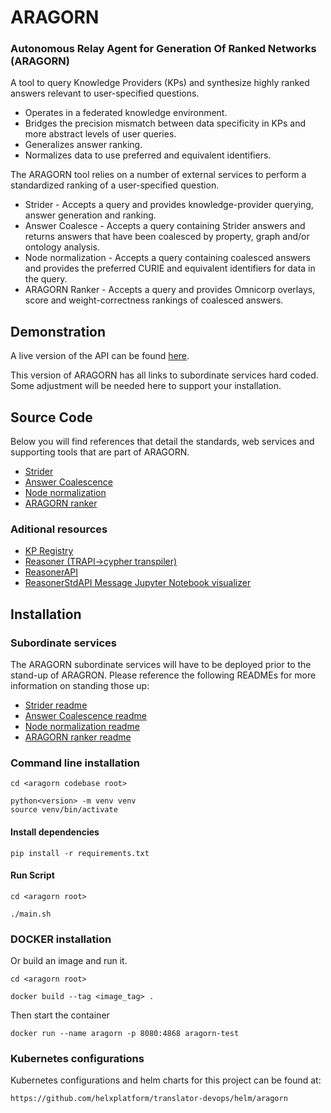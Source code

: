 # ARAGORN

### Autonomous Relay Agent for Generation Of Ranked Networks (ARAGORN)

A tool to query Knowledge Providers (KPs) and synthesize highly ranked answers relevant to user-specified questions.

* Operates in a federated knowledge environment.
* Bridges the precision mismatch between data specificity in KPs and more abstract levels of user queries.
* Generalizes answer ranking.
* Normalizes data to use preferred and equivalent identifiers.  

The ARAGORN tool relies on a number of external services to perform a standardized ranking of a user-specified question.

 - Strider - Accepts a query and provides knowledge-provider querying, answer generation and ranking.
 - Answer Coalesce - Accepts a query containing Strider answers and returns answers that have been coalesced by property, graph and/or ontology analysis.
 - Node normalization - Accepts a query containing coalesced answers and provides the preferred CURIE and equivalent identifiers for data in the query.
 - ARAGORN Ranker - Accepts a query and provides Omnicorp overlays, score and weight-correctness rankings of coalesced answers.

## Demonstration

A live version of the API can be found [here](https://aragorn.renci.org/docs).

This version of ARAGORN has all links to subordinate services hard coded. Some adjustment will be needed here to support your installation.

## Source Code
Below you will find references that detail the standards, web services and supporting tools that are part of ARAGORN. 

* [Strider](https://github.com/ranking-agent/strider)
* [Answer Coalescence](https://github.com/ranking-agent/AnswerCoalesce)
* [Node normalization](https://github.com/TranslatorSRI/NodeNormalization)
* [ARAGORN ranker](https://github.com/ranking-agent/aragorn-ranker)

### Aditional resources
* [KP Registry](https://github.com/ranking-agent/kp_registry)
* [Reasoner (TRAPI->cypher transpiler)](https://github.com/ranking-agent/reasoner)
* [ReasonerAPI](https://github.com/NCATSTranslator/ReasonerAPI)  
* [ReasonerStdAPI Message Jupyter Notebook visualizer](https://github.com/ranking-agent/gamma-viewer)

## Installation

### Subordinate services
The ARAGORN subordinate services will have to be deployed prior to the stand-up of ARAGRON. Please reference the following READMEs for more information on standing those up:
* [Strider readme](https://github.com/ranking-agent/strider#readme)
* [Answer Coalescence readme](https://github.com/ranking-agent/AnswerCoalesce#readme)
* [Node normalization readme](https://github.com/TranslatorSRI/NodeNormalization#readme)
* [ARAGORN ranker readme](https://github.com/ranking-agent/aragorn-ranker#readme)

### Command line installation

    cd <aragorn codebase root>

    python<version> -m venv venv
    source venv/bin/activate
    
#### Install dependencies

    pip install -r requirements.txt

#### Run Script
  
    cd <aragorn root>

    ./main.sh
    
### DOCKER installation
   Or build an image and run it.

    cd <aragorn root>

    docker build --tag <image_tag> .

   Then start the container

    docker run --name aragorn -p 8080:4868 aragorn-test

### Kubernetes configurations

Kubernetes configurations and helm charts for this project can be found at: 

    https://github.com/helxplatform/translator-devops/helm/aragorn
